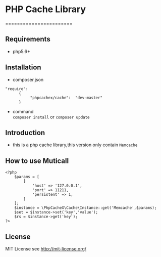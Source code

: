 # PHP Cache Library
=======================

## Requirements

- php5.6+

## Installation

  - composer.json  
  ```
  "require":
        {
             "phpcachex/cache":  "dev-master"
        }
  ```

  - command  
  ```composer install``` or ```composer update```


## Introduction

- this is a php cache library,this version only contain ```Memcache```

## How to use Muticall

```
<?php
    $params = [
        [
            'host' => '127.0.0.1',
            'port' => 11211,
            'persistent' => 1,
        ]
    ];
    $instance = \PhpCacheX\Cache\Instance::get('Memcache',$params);
    $set = $instance->set('key','value');
    $rs = $instance->get('key');
?>
```
## License
MIT License see http://mit-license.org/
